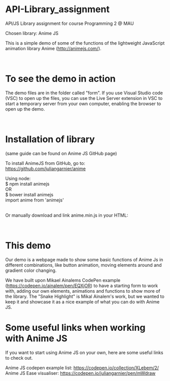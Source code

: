 # API-Library_assignment
API/JS Library assignment for course Programming 2 @ MAU

Chosen library: Anime JS

This is a simple demo of some of the functions of the lightweight JavaScript animation library Anime (http://animejs.com/).

<br>

# To see the demo in action
The demo files are in the folder called "form".
If you use Visual Studio code (VSC) to open up the files, you can use the Live Server extension in VSC to start a temporary server from your own computer, enabling the browser to open up the demo.

<br>

# Installation of library
(same guide can be found on Anime JS GitHub page)

To install AnimeJS from GitHub, go to: https://github.com/juliangarnier/anime 

Using node: <br>
$ npm install animejs <br>
 OR <br>
$ bower install animejs <br>
import anime from 'animejs' <br>
<br>

Or manually download and link anime.min.js in your HTML:
<script src="anime.min.js"></script>

<br>

# This demo

Our demo is a webpage made to show some basic functions of Anime Js in different combinations, like button animation, moving elements around and gradient color changing.

We have built upon Mikael Ainalems CodePen example (https://codepen.io/ainalem/pen/EQXjOR) to have a starting form to work with, adding our own elements, animations and functions to show more of the library. The "Snake Highlight" is Mikal Ainalem's work, but we wanted to keep it and showcase it as a nice example of what you can do with Anime JS.



# Some useful links when working with Anime JS

If you want to start using Anime JS on your own, here are some useful links to check out.

Anime JS codepen example list: https://codepen.io/collection/XLebem/2/ <br>
Anime JS Ease visualiser: https://codepen.io/juliangarnier/pen/mWdraw


